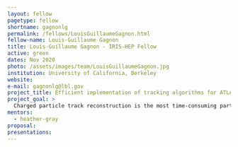 ```yaml
---
layout: fellow
pagetype: fellow
shortname: gagnonlg
permalink: /fellows/LouisGuillaumeGagnon.html
fellow-name: Louis-Guillaume Gagnon
title: Louis-Guillaume Gagnon - IRIS-HEP Fellow
active: green
dates: Nov 2020
photo: /assets/images/team/LouisGuillaumeGagnon.jpg
institution: University of California, Berkeley
website:
e-mail: gagnonlg@lbl.gov
project_title: Efficient implementation of tracking algorithms for ATLAS in ACTS
project_goal: >
  Charged particle track reconstruction is the most time-consuming part of the ATLAS reconstruction software, and the upcomming luminosity upgrade of the LHC (HL-LHC) necessitates new and improved tracking algorithms that can cope with the increased data rates. This project aims to improve existing algorithms and implement new, cutting edge techniques including machine learning models and GPU-accelerated algorithms within the ACTS framework.
mentors:
  - heather-gray
proposal:
presentations:
---
```

